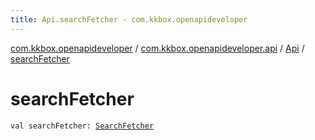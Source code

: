 ```yaml
---
title: Api.searchFetcher - com.kkbox.openapideveloper
---
```


[com.kkbox.openapideveloper](../../index.html) / [com.kkbox.openapideveloper.api](../index.html) / [Api](index.html) / [searchFetcher](.)

# searchFetcher

`val searchFetcher: `[`SearchFetcher`](../-search-fetcher/index.html)